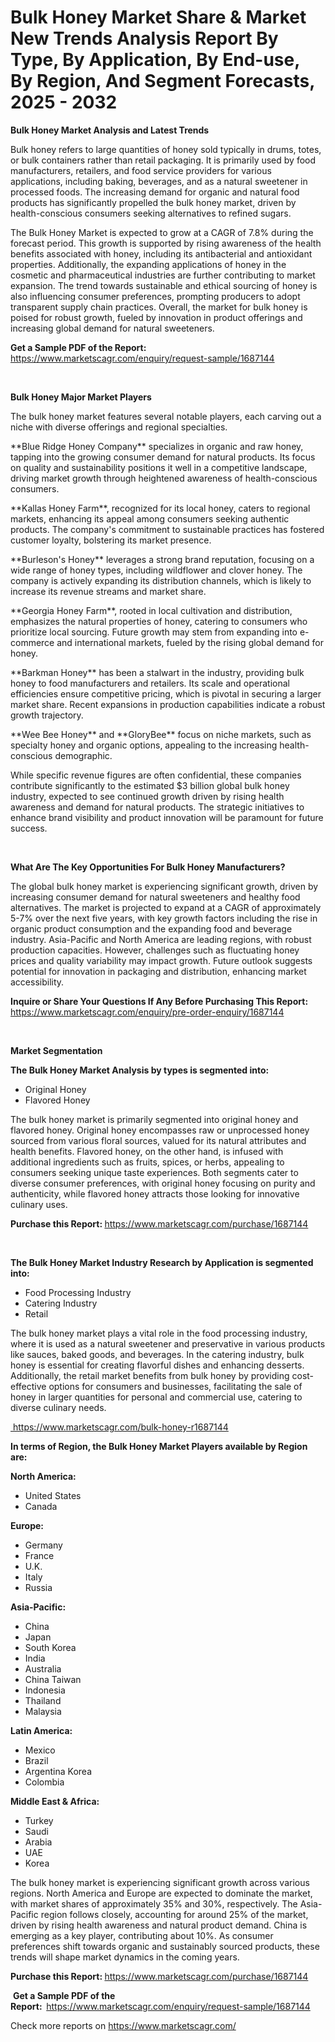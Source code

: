 <p><h1>Bulk Honey Market Share & Market New Trends Analysis Report By Type, By Application, By End-use, By Region, And Segment Forecasts, 2025 - 2032</h1></p><p><strong>Bulk Honey Market Analysis and Latest Trends</strong></p>
<p><p>Bulk honey refers to large quantities of honey sold typically in drums, totes, or bulk containers rather than retail packaging. It is primarily used by food manufacturers, retailers, and food service providers for various applications, including baking, beverages, and as a natural sweetener in processed foods. The increasing demand for organic and natural food products has significantly propelled the bulk honey market, driven by health-conscious consumers seeking alternatives to refined sugars.</p><p>The Bulk Honey Market is expected to grow at a CAGR of 7.8% during the forecast period. This growth is supported by rising awareness of the health benefits associated with honey, including its antibacterial and antioxidant properties. Additionally, the expanding applications of honey in the cosmetic and pharmaceutical industries are further contributing to market expansion. The trend towards sustainable and ethical sourcing of honey is also influencing consumer preferences, prompting producers to adopt transparent supply chain practices. Overall, the market for bulk honey is poised for robust growth, fueled by innovation in product offerings and increasing global demand for natural sweeteners.</p></p>
<p><strong>Get a Sample PDF of the Report:&nbsp;</strong> <a href="https://www.marketscagr.com/enquiry/request-sample/1687144?utm_campaign=2799&utm_medium=2&utm_source=Github&utm_content=ia&utm_term=07042025&utm_id=bulk-honey">https://www.marketscagr.com/enquiry/request-sample/1687144</a></p>
<p>&nbsp;</p>
<p><strong>Bulk Honey Major Market Players</strong></p>
<p><p>The bulk honey market features several notable players, each carving out a niche with diverse offerings and regional specialties. </p><p>**Blue Ridge Honey Company** specializes in organic and raw honey, tapping into the growing consumer demand for natural products. Its focus on quality and sustainability positions it well in a competitive landscape, driving market growth through heightened awareness of health-conscious consumers.</p><p>**Kallas Honey Farm**, recognized for its local honey, caters to regional markets, enhancing its appeal among consumers seeking authentic products. The company's commitment to sustainable practices has fostered customer loyalty, bolstering its market presence. </p><p>**Burleson's Honey** leverages a strong brand reputation, focusing on a wide range of honey types, including wildflower and clover honey. The company is actively expanding its distribution channels, which is likely to increase its revenue streams and market share.</p><p>**Georgia Honey Farm**, rooted in local cultivation and distribution, emphasizes the natural properties of honey, catering to consumers who prioritize local sourcing. Future growth may stem from expanding into e-commerce and international markets, fueled by the rising global demand for honey.</p><p>**Barkman Honey** has been a stalwart in the industry, providing bulk honey to food manufacturers and retailers. Its scale and operational efficiencies ensure competitive pricing, which is pivotal in securing a larger market share. Recent expansions in production capabilities indicate a robust growth trajectory.</p><p>**Wee Bee Honey** and **GloryBee** focus on niche markets, such as specialty honey and organic options, appealing to the increasing health-conscious demographic. </p><p>While specific revenue figures are often confidential, these companies contribute significantly to the estimated $3 billion global bulk honey industry, expected to see continued growth driven by rising health awareness and demand for natural products. The strategic initiatives to enhance brand visibility and product innovation will be paramount for future success.</p></p>
<p>&nbsp;</p>
<p><strong>What Are The Key Opportunities For Bulk Honey Manufacturers?</strong></p>
<p><p>The global bulk honey market is experiencing significant growth, driven by increasing consumer demand for natural sweeteners and healthy food alternatives. The market is projected to expand at a CAGR of approximately 5-7% over the next five years, with key growth factors including the rise in organic product consumption and the expanding food and beverage industry. Asia-Pacific and North America are leading regions, with robust production capacities. However, challenges such as fluctuating honey prices and quality variability may impact growth. Future outlook suggests potential for innovation in packaging and distribution, enhancing market accessibility.</p></p>
<p><strong>Inquire or Share Your Questions If Any Before Purchasing This Report:</strong> <a href="https://www.marketscagr.com/enquiry/pre-order-enquiry/1687144?utm_campaign=2799&utm_medium=2&utm_source=Github&utm_content=ia&utm_term=07042025&utm_id=bulk-honey">https://www.marketscagr.com/enquiry/pre-order-enquiry/1687144</a></p>
<p>&nbsp;</p>
<p><strong>Market Segmentation</strong></p>
<p><strong>The Bulk Honey Market Analysis by types is segmented into:</strong></p>
<p><ul><li>Original Honey</li><li>Flavored Honey</li></ul></p>
<p><p>The bulk honey market is primarily segmented into original honey and flavored honey. Original honey encompasses raw or unprocessed honey sourced from various floral sources, valued for its natural attributes and health benefits. Flavored honey, on the other hand, is infused with additional ingredients such as fruits, spices, or herbs, appealing to consumers seeking unique taste experiences. Both segments cater to diverse consumer preferences, with original honey focusing on purity and authenticity, while flavored honey attracts those looking for innovative culinary uses.</p></p>
<p><strong>Purchase this Report:&nbsp;</strong><a href="https://www.marketscagr.com/purchase/1687144?utm_campaign=2799&utm_medium=2&utm_source=Github&utm_content=ia&utm_term=07042025&utm_id=bulk-honey">https://www.marketscagr.com/purchase/1687144</a></p>
<p>&nbsp;</p>
<p><strong>The Bulk Honey Market Industry Research by Application is segmented into:</strong></p>
<p><ul><li>Food Processing Industry</li><li>Catering Industry</li><li>Retail</li></ul></p>
<p><p>The bulk honey market plays a vital role in the food processing industry, where it is used as a natural sweetener and preservative in various products like sauces, baked goods, and beverages. In the catering industry, bulk honey is essential for creating flavorful dishes and enhancing desserts. Additionally, the retail market benefits from bulk honey by providing cost-effective options for consumers and businesses, facilitating the sale of honey in larger quantities for personal and commercial use, catering to diverse culinary needs.</p></p>
<p><a href="https://www.marketscagr.com/bulk-honey-r1687144?utm_campaign=2799&utm_medium=2&utm_source=Github&utm_content=ia&utm_term=07042025&utm_id=bulk-honey">&nbsp;https://www.marketscagr.com/bulk-honey-r1687144</a></p>
<p><strong>In terms of Region, the Bulk Honey Market Players available by Region are:</strong></p>
<p>
    <p> <strong> North America: </strong>
        <ul>
            <li>United States</li>
            <li>Canada</li>
        </ul>
        </p> 
    <p> <strong> Europe: </strong>
        <ul>
            <li>Germany</li>
            <li>France</li>
            <li>U.K.</li>
            <li>Italy</li>
            <li>Russia</li>
        </ul>
        </p> 
    <p> <strong> Asia-Pacific: </strong>
        <ul>
            <li>China</li>
            <li>Japan</li>
            <li>South Korea</li>
            <li>India</li>
            <li>Australia</li>
            <li>China Taiwan</li>
            <li>Indonesia</li>
            <li>Thailand</li>
            <li>Malaysia</li>
        </ul>
        </p> 
    <p> <strong> Latin America: </strong>
        <ul>
            <li>Mexico</li>
            <li>Brazil</li>
            <li>Argentina Korea</li>
            <li>Colombia</li>
        </ul>
        </p> 
    <p> <strong> Middle East & Africa: </strong>
        <ul>
            <li>Turkey</li>
            <li>Saudi</li>
            <li>Arabia</li>
            <li>UAE</li>
            <li>Korea</li>
        </ul>
    </p>
    </p>
<p><p>The bulk honey market is experiencing significant growth across various regions. North America and Europe are expected to dominate the market, with market shares of approximately 35% and 30%, respectively. The Asia-Pacific region follows closely, accounting for around 25% of the market, driven by rising health awareness and natural product demand. China is emerging as a key player, contributing about 10%. As consumer preferences shift towards organic and sustainably sourced products, these trends will shape market dynamics in the coming years.</p></p>
<p><strong>Purchase this Report: </strong><a href="https://www.marketscagr.com/purchase/1687144?utm_campaign=2799&utm_medium=2&utm_source=Github&utm_content=ia&utm_term=07042025&utm_id=bulk-honey">https://www.marketscagr.com/purchase/1687144</a></p>
<p>&nbsp;<strong>Get a Sample PDF of the Report:&nbsp;&nbsp;</strong><a href="https://www.marketscagr.com/enquiry/request-sample/1687144?utm_campaign=2799&utm_medium=2&utm_source=Github&utm_content=ia&utm_term=07042025&utm_id=bulk-honey">https://www.marketscagr.com/enquiry/request-sample/1687144</a></p>
<p><strong></strong></p>
<p>Check more reports on <a href="https://www.marketscagr.com/?utm_campaign=2799&utm_medium=2&utm_source=Github&utm_content=ia&utm_term=07042025&utm_id=bulk-honey">https://www.marketscagr.com/</a></p>